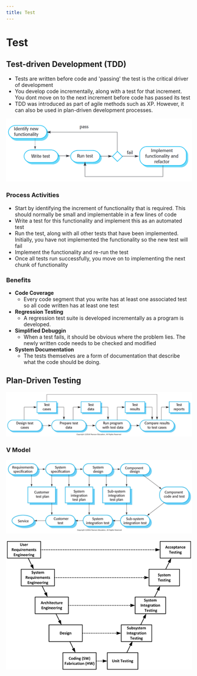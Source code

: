 ```yaml
---
title: Test
---
```


# Test



## Test-driven Development (TDD)

* Tests are written before code and 'passing' the test is the critical driver of development
* You develop code incrementally, along with a test for that increment.
    You dont move on to the next increment before code has passed its test
* TDD was introduced as part of agile methods such as XP.
    However, it can also be used in plan-driven development processes.

![image-20200122102935434](images/9b-req-elicitation-and-test/image-20200122102935434.png)



### Process Activities

* Start by identifying the increment of functionality that is required. This should normally be small and implementable in a few lines of code
* Write a test for this functionality and implement this as an automated test
* Run the test, along with all other tests that have been implemented. Initially, you have not implemented the functionality so the new test will fail
* Implement the functionality and re-run the test
* Once all tests run successfully, you move on to implementing the next chunk of functionality



### Benefits

* **Code Coverage**
    * Every code segment that you write has at least one associated test so all code written has at least one test
* **Regression Testing**
    * A regression test suite is developed incrementally as a program is developed.
* **Simplified Debuggin**
    * When a test fails, it should be obvious where the problem lies. The newly written code needs to be checked and modified
* **System Documentation**
    * The tests themselves are a form of documentation that describe what the code should be doing. 



## Plan-Driven Testing

![image-20200122104029586](images/9b-req-elicitation-and-test/image-20200122104029586.png)



### V Model

![image-20200122104043128](images/9b-req-elicitation-and-test/image-20200122104043128.png)

![image-20200122104130530](images/9b-req-elicitation-and-test/image-20200122104130530.png)

